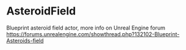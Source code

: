 # AsteroidField

Blueprint asteroid field actor, more info on Unreal Engine forum
https://forums.unrealengine.com/showthread.php?132102-Blueprint-Asteroids-field
